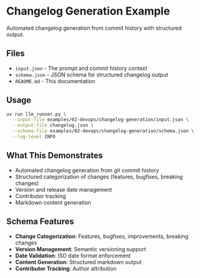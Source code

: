 # Changelog Generation Example

Automated changelog generation from commit history with structured output.

## Files
- `input.json` - The prompt and commit history context
- `schema.json` - JSON schema for structured changelog output
- `README.md` - This documentation

## Usage
```bash
uv run llm_runner.py \
  --input-file examples/02-devops/changelog-generation/input.json \
  --output-file changelog.json \
  --schema-file examples/02-devops/changelog-generation/schema.json \
  --log-level INFO
```

## What This Demonstrates
- Automated changelog generation from git commit history
- Structured categorization of changes (features, bugfixes, breaking changes)
- Version and release date management
- Contributor tracking
- Markdown content generation

## Schema Features
- **Change Categorization**: Features, bugfixes, improvements, breaking changes
- **Version Management**: Semantic versioning support
- **Date Validation**: ISO date format enforcement
- **Content Generation**: Structured markdown output
- **Contributor Tracking**: Author attribution 